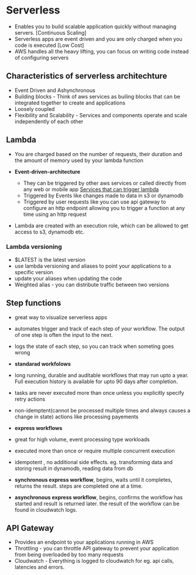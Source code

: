 # Serverless 
 - Enables you to build scalable application quickly without managing servers. [Continuous Scaling]
 - Serverless apps are event driven and you are only charged when you code is executed [Low Cost]
 - AWS handles all the heavy lifting, you can focus on writing code instead of configuring servers

## Characteristics of serverless architechture
 - Event Driven and Ashynchronous
 - Building blocks - Think of aws services as builing blocks that can be integrated together to create and applications
 - Loosely coupled
 - Flexibility and Scalability - Services and components operate and scale independently of each other

## Lambda 
 - You are charged based on the number of requests, their duration and the amount of memory used by your lambda function
 - **Event-driven-architecture**
   - They can be triggered by other aws services or called directly from any web or mobile app [Services that can trigger lambda](https://docs.aws.amazon.com/lambda/latest/dg/lambda-services.html)
   - Triggered by Events like changes made to data in s3 or dynamodb
   - Triggered by user requests like you can use api gateway to configure an http endpoint allowing you to trigger a function at any time using an http request
   
 - Lambda are created with an execution role, which can be allowed to get access to s3, dynamodb etc.

### Lambda versioning
 - $LATEST is the latest version
 - use lambda versioning and aliases to point your applications to a specific version
 - update your aliases when updating the code
 - Weighted alias - you can distribute traffic between two versions

## Step functions
 - great way to visualize serverless apps
 - automates trigger and track of each step of your workflow. The output of one step is often the input to the next.
 - logs the state of each step, so you can track when someting goes wrong

 - **standarad workfolows**
  - long running, durable and auditable workflows that may run upto a year. Full execution history is available for upto 90 days after completion.
  - tasks are never executed more than once unless you explicitly specify retry actions
  - non-idemptent(cannot be processed multiple times and always causes a change in state) actions like processing payements
 - **express workflows**
  - great for high volume, event processing type workloads
  - executed more than once or require multiple concurrent execution
  - idempotent , no additional side effects. eg. transforming data and storing result in dynamodb, reading data from db
   - **synchronous express workflow**, begins, waits until it completes, returns the result. steps are completed one at a time.
   - **asynchronous express workflow**, begins, confirms the workflow has started and result is returned later. the result of the workflow can be found in cloudwatch logs.
   
## API Gateway
 - Provides an endpoint to your applications running in AWS
 - Throttling - you can throttle API gateway to prevent your application from being overloaded by too many requests
 - Cloudwatch - Everything is logged to cloudwatch for eg. api calls, latencies and errors. 
